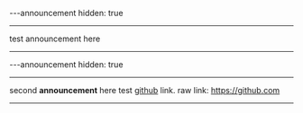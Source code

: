 ---announcement
hidden: true

---

test announcement here

---

---announcement
hidden: true

---

second **announcement** here test [github](https://github.com) link. raw link: https://github.com

---
